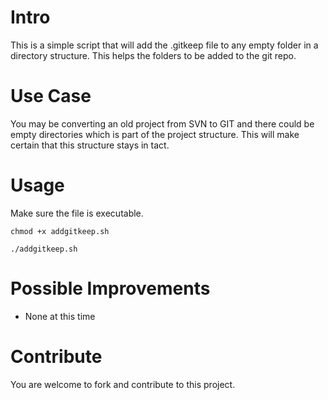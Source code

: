 # Intro
This is a simple script that will add the .gitkeep file to any empty folder in
a directory structure. This helps the folders to be added to the git repo.

# Use Case
You may be converting an old project from SVN to GIT and there could be
empty directories which is part of the project structure. This will make certain
that this structure stays in tact.

# Usage
Make sure the file is executable.
```
chmod +x addgitkeep.sh
```

```
./addgitkeep.sh
```

# Possible Improvements
* None at this time

# Contribute
You are welcome to fork and contribute to this project.
